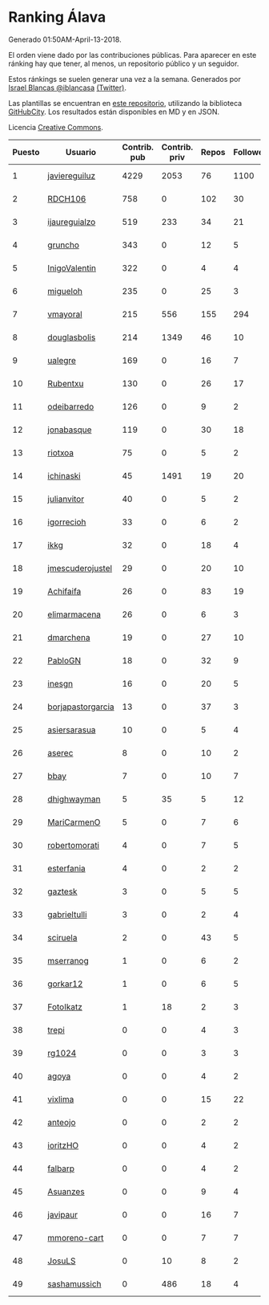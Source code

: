 # Ranking Álava

Generado 01:50AM-April-13-2018.

El orden viene dado por las contribuciones públicas. Para aparecer en este ránking hay que tener, al menos, un repositorio público y un seguidor.

Estos ránkings se suelen generar una vez a la semana. Generados por [Israel Blancas @iblancasa](https://github.com/iblancasa/) [(Twitter)](https://twitter.com/iblancasa).

Las plantillas se encuentran en [este repositorio](https://github.com/iblancasa/GH-Spanish-Ranking), utilizando la biblioteca [GitHubCity](https://github.com/iblancasa/GitHubCity). Los resultados están disponibles en MD y en JSON.

Licencia [Creative Commons](https://creativecommons.org/licenses/by/4.0/).

| Puesto   |  Usuario  | Contrib. pub | Contrib. priv |Repos| Followers | Desde |  Avatar  |
|----------|-----------|--------------|---------------|-----|-----------|-------|----------|
|1|[javiereguiluz](https://github.com/javiereguiluz)|4229|2053|76|1100|2009-04-13|![javiereguiluz](https://avatars3.githubusercontent.com/u/73419)|
|2|[RDCH106](https://github.com/RDCH106)|758|0|102|30|2012-02-28|![RDCH106](https://avatars3.githubusercontent.com/u/1483414)|
|3|[ijaureguialzo](https://github.com/ijaureguialzo)|519|233|34|21|2014-02-21|![ijaureguialzo](https://avatars3.githubusercontent.com/u/6746736)|
|4|[gruncho](https://github.com/gruncho)|343|0|12|5|2010-08-08|![gruncho](https://avatars3.githubusercontent.com/u/357635)|
|5|[InigoValentin](https://github.com/InigoValentin)|322|0|4|4|2013-09-30|![InigoValentin](https://avatars0.githubusercontent.com/u/5575437)|
|6|[migueloh](https://github.com/migueloh)|235|0|25|3|2017-03-24|![migueloh](https://avatars0.githubusercontent.com/u/26649767)|
|7|[vmayoral](https://github.com/vmayoral)|215|556|155|294|2012-01-24|![vmayoral](https://avatars1.githubusercontent.com/u/1375246)|
|8|[douglasbolis](https://github.com/douglasbolis)|214|1349|46|10|2014-12-05|![douglasbolis](https://avatars3.githubusercontent.com/u/10091295)|
|9|[ualegre](https://github.com/ualegre)|169|0|16|7|2016-04-04|![ualegre](https://avatars0.githubusercontent.com/u/18259977)|
|10|[Rubentxu](https://github.com/Rubentxu)|130|0|26|17|2011-02-07|![Rubentxu](https://avatars3.githubusercontent.com/u/604924)|
|11|[odeibarredo](https://github.com/odeibarredo)|126|0|9|2|2017-04-27|![odeibarredo](https://avatars1.githubusercontent.com/u/28097567)|
|12|[jonabasque](https://github.com/jonabasque)|119|0|30|18|2012-05-05|![jonabasque](https://avatars0.githubusercontent.com/u/1707606)|
|13|[riotxoa](https://github.com/riotxoa)|75|0|5|2|2015-09-01|![riotxoa](https://avatars0.githubusercontent.com/u/14075417)|
|14|[ichinaski](https://github.com/ichinaski)|45|1491|19|20|2012-05-19|![ichinaski](https://avatars2.githubusercontent.com/u/1754343)|
|15|[julianvitor](https://github.com/julianvitor)|40|0|5|2|2016-10-16|![julianvitor](https://avatars3.githubusercontent.com/u/22875423)|
|16|[igorrecioh](https://github.com/igorrecioh)|33|0|6|2|2015-10-06|![igorrecioh](https://avatars0.githubusercontent.com/u/14996883)|
|17|[ikkg](https://github.com/ikkg)|32|0|18|4|2015-01-24|![ikkg](https://avatars0.githubusercontent.com/u/10684269)|
|18|[jmescuderojustel](https://github.com/jmescuderojustel)|29|0|20|10|2013-06-20|![jmescuderojustel](https://avatars0.githubusercontent.com/u/4746474)|
|19|[Achifaifa](https://github.com/Achifaifa)|26|0|83|19|2013-11-18|![Achifaifa](https://avatars2.githubusercontent.com/u/5968349)|
|20|[elimarmacena](https://github.com/elimarmacena)|26|0|6|3|2016-07-11|![elimarmacena](https://avatars1.githubusercontent.com/u/20388856)|
|21|[dmarchena](https://github.com/dmarchena)|19|0|27|10|2013-02-18|![dmarchena](https://avatars3.githubusercontent.com/u/3629385)|
|22|[PabloGN](https://github.com/PabloGN)|18|0|32|9|2014-02-04|![PabloGN](https://avatars0.githubusercontent.com/u/6580044)|
|23|[inesgn](https://github.com/inesgn)|16|0|20|5|2014-04-26|![inesgn](https://avatars1.githubusercontent.com/u/7416721)|
|24|[borjapastorgarcia](https://github.com/borjapastorgarcia)|13|0|37|3|2015-10-06|![borjapastorgarcia](https://avatars1.githubusercontent.com/u/15001564)|
|25|[asiersarasua](https://github.com/asiersarasua)|10|0|5|4|2013-01-06|![asiersarasua](https://avatars2.githubusercontent.com/u/3200264)|
|26|[aserec](https://github.com/aserec)|8|0|10|2|2014-02-13|![aserec](https://avatars2.githubusercontent.com/u/6672914)|
|27|[bbay](https://github.com/bbay)|7|0|10|7|2013-06-20|![bbay](https://avatars0.githubusercontent.com/u/4747724)|
|28|[dhighwayman](https://github.com/dhighwayman)|5|35|5|12|2009-04-10|![dhighwayman](https://avatars1.githubusercontent.com/u/72442)|
|29|[MariCarmenO](https://github.com/MariCarmenO)|5|0|7|6|2016-02-11|![MariCarmenO](https://avatars2.githubusercontent.com/u/17174740)|
|30|[robertomorati](https://github.com/robertomorati)|4|0|7|5|2013-02-02|![robertomorati](https://avatars1.githubusercontent.com/u/3457738)|
|31|[esterfania](https://github.com/esterfania)|4|0|2|2|2018-01-07|![esterfania](https://avatars1.githubusercontent.com/u/35200622)|
|32|[gaztesk](https://github.com/gaztesk)|3|0|5|5|2012-11-20|![gaztesk](https://avatars3.githubusercontent.com/u/2839170)|
|33|[gabrieltulli](https://github.com/gabrieltulli)|3|0|2|4|2012-06-13|![gabrieltulli](https://avatars0.githubusercontent.com/u/1847957)|
|34|[sciruela](https://github.com/sciruela)|2|0|43|5|2011-03-23|![sciruela](https://avatars3.githubusercontent.com/u/685716)|
|35|[mserranog](https://github.com/mserranog)|1|0|6|2|2012-04-17|![mserranog](https://avatars2.githubusercontent.com/u/1651085)|
|36|[gorkar12](https://github.com/gorkar12)|1|0|6|5|2013-09-25|![gorkar12](https://avatars3.githubusercontent.com/u/5543281)|
|37|[FotoIkatz](https://github.com/FotoIkatz)|1|18|2|3|2015-11-19|![FotoIkatz](https://avatars3.githubusercontent.com/u/15926085)|
|38|[trepi](https://github.com/trepi)|0|0|4|3|2011-04-27|![trepi](https://avatars3.githubusercontent.com/u/755738)|
|39|[rg1024](https://github.com/rg1024)|0|0|3|3|2010-05-02|![rg1024](https://avatars3.githubusercontent.com/u/262476)|
|40|[agoya](https://github.com/agoya)|0|0|4|2|2012-02-03|![agoya](https://avatars0.githubusercontent.com/u/1406621)|
|41|[vixlima](https://github.com/vixlima)|0|0|15|22|2009-08-08|![vixlima](https://avatars3.githubusercontent.com/u/113282)|
|42|[anteojo](https://github.com/anteojo)|0|0|2|2|2009-04-06|![anteojo](https://avatars2.githubusercontent.com/u/70954)|
|43|[ioritzHO](https://github.com/ioritzHO)|0|0|4|2|2012-08-19|![ioritzHO](https://avatars2.githubusercontent.com/u/2179398)|
|44|[falbarp](https://github.com/falbarp)|0|0|4|2|2013-05-27|![falbarp](https://avatars2.githubusercontent.com/u/4542512)|
|45|[Asuanzes](https://github.com/Asuanzes)|0|0|9|4|2013-05-12|![Asuanzes](https://avatars3.githubusercontent.com/u/4410315)|
|46|[javipaur](https://github.com/javipaur)|0|0|16|7|2013-02-06|![javipaur](https://avatars2.githubusercontent.com/u/3490928)|
|47|[mmoreno-cart](https://github.com/mmoreno-cart)|0|0|7|7|2014-02-04|![mmoreno-cart](https://avatars0.githubusercontent.com/u/6586794)|
|48|[JosuLS](https://github.com/JosuLS)|0|10|8|2|2015-03-31|![JosuLS](https://avatars1.githubusercontent.com/u/11742363)|
|49|[sashamussich](https://github.com/sashamussich)|0|486|18|4|2015-10-21|![sashamussich](https://avatars0.githubusercontent.com/u/15239133)|
